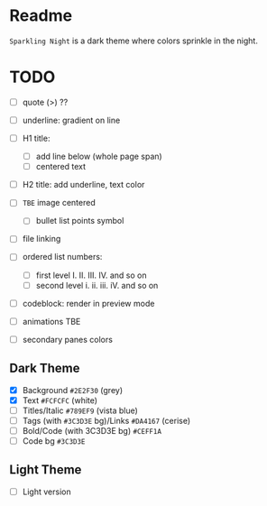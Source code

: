 # Readme

`Sparkling Night` is a dark theme where colors sprinkle in the night.

# TODO

- [ ] quote (>) ??
- [ ] underline: gradient on line
- [ ] H1 title: 
  - [ ] add line below (whole page span)
  - [ ] centered text
- [ ] H2 title: add underline, text color
- [ ] `TBE` image centered
  - [ ] bullet list points symbol
- [ ] file linking
- [ ] ordered list numbers: 
  - [ ] first level I. II. III. IV. and so on
  - [ ] second level i. ii. iii. iV. and so on

- [ ] codeblock: render in preview mode

- [ ] animations TBE
- [ ] secondary panes colors

## Dark Theme

- [x] Background `#2E2F30` (grey)
- [x] Text `#FCFCFC` (white)
- [ ] Titles/Italic `#789EF9` (vista blue)
- [ ] Tags (with `#3C3D3E` bg)/Links `#DA4167` (cerise)
- [ ] Bold/Code (with 3C3D3E bg) `#CEFF1A`
- [ ] Code bg `#3C3D3E`

## Light Theme

- [ ] Light version